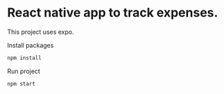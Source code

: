 # React native app to track expenses.

This project uses expo.

Install packages
```cmd
npm install
```

Run project
```cmd
npm start
```
